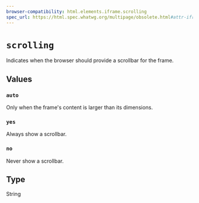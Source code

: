 ```yaml
---
browser-compatibility: html.elements.iframe.scrolling
spec_url: https://html.spec.whatwg.org/multipage/obsolete.html#attr-iframe-scrolling
---
```


# `scrolling`

Indicates when the browser should provide a scrollbar for the frame.

## Values

### `auto`

Only when the frame\'s content is larger than its dimensions.

### `yes`

Always show a scrollbar.

### `no`

Never show a scrollbar.

## Type

String
